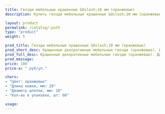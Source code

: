 ```yaml
---
title: Гвозди мебельные крашенные &Oslash;10 мм (оранжевые)
description: Купить гвозди мебельные крашенные &Oslash;10 мм (оранжевые) в розницу с доставкой по Москве.

layout: product
permalink: /catalog/:path
type: "product"
weight: 5

prod_title: Гвозди мебельные крашенные &Oslash;10 мм (оранжевые)
prod_short_desc: Крашенные декоративные мебельные гвозди (оранжевые). Диаметр шляпки 10 мм, длина ножки 20 мм.
prod_full_desc: Крашенные декоративные мебельные гвозди (оранжевые). Диаметр шляпки 10 мм, длина ножки 20 мм.
prod_message:
price: 180
price-a: " руб/уп."

chars:
- "Цвет: оранжевые"
- "Длина ножки, мм: 20"
- "Диаметр шляпки, мм: 10"
- "Кол-во в упаковке, шт: 60"

usage:
---
```

